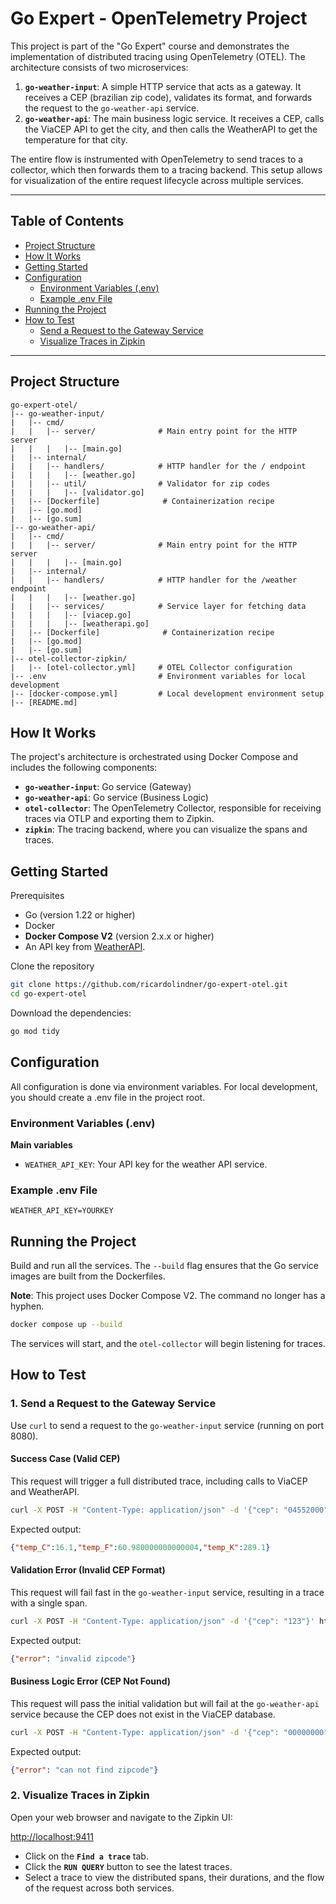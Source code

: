 # Go Expert - OpenTelemetry Project

This project is part of the "Go Expert" course and demonstrates the implementation of distributed tracing using OpenTelemetry (OTEL). The architecture consists of two microservices:

1.  **`go-weather-input`**: A simple HTTP service that acts as a gateway. It receives a CEP (brazilian zip code), validates its format, and forwards the request to the `go-weather-api` service.
2.  **`go-weather-api`**: The main business logic service. It receives a CEP, calls the ViaCEP API to get the city, and then calls the WeatherAPI to get the temperature for that city.

The entire flow is instrumented with OpenTelemetry to send traces to a collector, which then forwards them to a tracing backend. This setup allows for visualization of the entire request lifecycle across multiple services.

---

## Table of Contents
- [Project Structure](#project-structure)
- [How It Works](#how-it-works)
- [Getting Started](#getting-started)
- [Configuration](#configuration)
  - [Environment Variables (.env)](#environment-variables-env)
  - [Example .env File](#example-env-file)
- [Running the Project](#running-the-project)
- [How to Test](#how-to-test)
    - [Send a Request to the Gateway Service](#1-send-a-request-to-the-gateway-service)
    - [Visualize Traces in Zipkin](#2-visualize-traces-in-zipkin)
---

## Project Structure

```text
go-expert-otel/
|-- go-weather-input/
|   |-- cmd/
|   |   |-- server/              # Main entry point for the HTTP server
|   |   |   |-- [main.go]
|   |-- internal/
|   |   |-- handlers/            # HTTP handler for the / endpoint
|   |   |   |-- [weather.go]
|   |   |-- util/                # Validator for zip codes
|   |   |   |-- [validator.go]
|   |-- [Dockerfile]              # Containerization recipe
|   |-- [go.mod]
|   |-- [go.sum]
|-- go-weather-api/
|   |-- cmd/
|   |   |-- server/              # Main entry point for the HTTP server
|   |   |   |-- [main.go]
|   |-- internal/
|   |   |-- handlers/            # HTTP handler for the /weather endpoint
|   |   |   |-- [weather.go]
|   |   |-- services/            # Service layer for fetching data
|   |   |   |-- [viacep.go]
|   |   |   |-- [weatherapi.go]
|   |-- [Dockerfile]              # Containerization recipe
|   |-- [go.mod]
|   |-- [go.sum]
|-- otel-collector-zipkin/
|   |-- [otel-collector.yml]     # OTEL Collector configuration
|-- .env                         # Environment variables for local development
|-- [docker-compose.yml]         # Local development environment setup
|-- [README.md]
```

## How It Works

The project's architecture is orchestrated using Docker Compose and includes the following components:

-   **`go-weather-input`**: Go service (Gateway)
-   **`go-weather-api`**: Go service (Business Logic)
-   **`otel-collector`**: The OpenTelemetry Collector, responsible for receiving traces via OTLP and exporting them to Zipkin.
-   **`zipkin`**: The tracing backend, where you can visualize the spans and traces.

## Getting Started
Prerequisites
-   Go (version 1.22 or higher)
-   Docker
-   **Docker Compose V2** (version 2.x.x or higher)
-   An API key from [WeatherAPI](https://www.weatherapi.com/).

Clone the repository
```bash
git clone https://github.com/ricardolindner/go-expert-otel.git
cd go-expert-otel
```

Download the dependencies:
```bash
go mod tidy
```

## Configuration
All configuration is done via environment variables.
For local development, you should create a .env file in the project root.

### Environment Variables (.env)

**Main variables**
* `WEATHER_API_KEY`: Your API key for the weather API service.

### Example .env File
```.env
WEATHER_API_KEY=YOURKEY
```

## Running the Project

Build and run all the services. The `--build` flag ensures that the Go service images are built from the Dockerfiles.

**Note**: This project uses Docker Compose V2. The command no longer has a hyphen.
```bash
docker compose up --build
```

The services will start, and the `otel-collector` will begin listening for traces.

## How to Test

### 1. Send a Request to the Gateway Service
Use `curl` to send a request to the `go-weather-input` service (running on port 8080).

#### Success Case (Valid CEP)
This request will trigger a full distributed trace, including calls to ViaCEP and WeatherAPI.
```bash
curl -X POST -H "Content-Type: application/json" -d '{"cep": "04552000"}' http://localhost:8080/
```

Expected output:
```json
{"temp_C":16.1,"temp_F":60.980000000000004,"temp_K":289.1}
```

#### Validation Error (Invalid CEP Format)
This request will fail fast in the `go-weather-input` service, resulting in a trace with a single span.

```bash
curl -X POST -H "Content-Type: application/json" -d '{"cep": "123"}' http://localhost:8080/
```

Expected output:
```json
{"error": "invalid zipcode"}
```

#### Business Logic Error (CEP Not Found)
This request will pass the initial validation but will fail at the `go-weather-api` service because the CEP does not exist in the ViaCEP database.

```bash
curl -X POST -H "Content-Type: application/json" -d '{"cep": "00000000"}' http://localhost:8080/
```

Expected output:
```json
{"error": "can not find zipcode"}
```

### 2. Visualize Traces in Zipkin
Open your web browser and navigate to the Zipkin UI:

[http://localhost:9411](http://localhost:9411)

- Click on the **`Find a trace`** tab.
- Click the **`RUN QUERY`** button to see the latest traces.
- Select a trace to view the distributed spans, their durations, and the flow of the request across both services.
